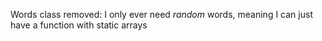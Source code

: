 Words class removed: I only ever need *random* words, meaning I can just have a function with static arrays